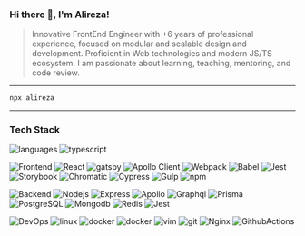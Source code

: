 ### Hi there 👋, I'm Alireza!

> Innovative FrontEnd Engineer with +6 years of professional experience, focused on modular and scalable design and development. Proficient in Web technologies and modern JS/TS ecosystem. I am passionate about learning, teaching, mentoring, and code review.

----

```bash
npx alireza
```
---

### Tech Stack

![languages](https://img.shields.io/static/v1?label=&message=Languages&color=FFD86E&style=flat-square)
![typescript](https://img.shields.io/static/v1?logo=typescript&label=&message=Typescript&color=111&logoColor=EEE&style=flat-square)

![Frontend](https://img.shields.io/static/v1?label=&message=Frontend&color=FFD86E&style=flat-square)
![React](https://img.shields.io/static/v1?logo=react&label=&message=React&color=0D1117&logoColor=EEE&style=flat-square)
![gatsby](https://img.shields.io/static/v1?logo=Gatsby&label=&message=Gatsby&color=0D1117&logoColor=EEE&style=flat-square)
![Apollo Client](https://img.shields.io/static/v1?logo=apollographql&label=&message=ApolloClient&color=0D1117&logoColor=EEE&style=flat-square)
![Webpack](https://img.shields.io/static/v1?logo=webpack&label=&message=Webpack&color=0D1117&logoColor=EEE&style=flat-square)
![Babel](https://img.shields.io/static/v1?logo=Babel&label=&message=Babel&color=0D1117&logoColor=EEE&style=flat-square)
![Jest](https://img.shields.io/static/v1?logo=Jest&label=&message=Jest&color=0D1117&logoColor=EEE&style=flat-square)
![Storybook](https://img.shields.io/static/v1?logo=Storybook&label=&message=Storybook&color=0D1117&logoColor=EEE&style=flat-square)
![Chromatic](https://img.shields.io/static/v1?logo=storybook&label=&message=Chromatic&color=0D1117&logoColor=EEE&style=flat-square)
![Cypress](https://img.shields.io/static/v1?logo=cypress&label=&message=Cypress&color=0D1117&logoColor=EEE&style=flat-square)
![Gulp](https://img.shields.io/static/v1?logo=Gulp&label=&message=Gulp&color=0D1117&logoColor=EEE&style=flat-square)
![npm](https://img.shields.io/static/v1?logo=npm&label=&message=npm&color=0D1117&logoColor=EEE&style=flat-square)

![Backend](https://img.shields.io/static/v1?label=&message=Backend&color=FFD86E&style=flat-square)
![Nodejs](https://img.shields.io/static/v1?logo=nodedotjs&label=&message=NodeJS&color=0D1117&logoColor=EEE&style=flat-square)
![Express](https://img.shields.io/static/v1?logo=Express&label=&message=Express&color=0D1117&logoColor=EEE&style=flat-square)
![Apollo](https://img.shields.io/static/v1?logo=apollographql&label=&message=Apollo%20Server&color=0D1117&logoColor=EEE&style=flat-square)
![Graphql](https://img.shields.io/static/v1?logo=graphql&label=&message=Graphql&color=0D1117&logoColor=EEE&style=flat-square)
![Prisma](https://img.shields.io/static/v1?logo=prisma&label=&message=Prisma&color=0D1117&logoColor=EEE&style=flat-square)
![PostgreSQL](https://img.shields.io/static/v1?logo=postgresql&label=&message=Postgresql&color=0D1117&logoColor=EEE&style=flat-square)
![Mongodb](https://img.shields.io/static/v1?logo=redis&label=&message=Redis&color=0D1117&logoColor=EEE&style=flat-square)
![Redis](https://img.shields.io/static/v1?logo=mongodb&label=&message=MongoDB&color=0D1117&logoColor=EEE&style=flat-square)
![Jest](https://img.shields.io/static/v1?logo=Jest&label=&message=Jest&color=0D1117&logoColor=EEE&style=flat-square)

![DevOps](https://img.shields.io/static/v1?label=&message=DevOps&color=FFD86E&style=flat-square)
![linux](https://img.shields.io/static/v1?logo=linux&label=&message=linux&color=0D1117&logoColor=EEE&style=flat-square)
![docker](https://img.shields.io/static/v1?logo=docker&label=&message=docker&color=0D1117&logoColor=EEE&style=flat-square)
![docker](https://img.shields.io/static/v1?logo=docker&label=&message=docker-compose&color=0D1117&logoColor=EEE&style=flat-square)
![vim](https://img.shields.io/static/v1?logo=vim&label=&message=vim&color=0D1117&logoColor=EEE&style=flat-square)
![git](https://img.shields.io/static/v1?logo=git&label=&message=git&color=0D1117&logoColor=EEE&style=flat-square)
![Nginx](https://img.shields.io/static/v1?logo=Nginx&label=&message=Nginx&color=0D1117&logoColor=EEE&style=flat-square)
![GithubActions](https://img.shields.io/static/v1?logo=githubactions&label=&message=Github%20Actions&color=0D1117&logoColor=EEE&style=flat-square)
